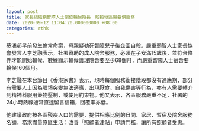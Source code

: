 ```yaml
---
layout: post
title: 家長組織稱智障人士宿位輪候期長　盼按地區需要供服務
date: 2020-09-12 11:04:20.000000000 +08:00
categories: rthk
---
```


葵涌邨早前發生倫常命案，母親疑勒死智障兒子後企圖自殺。嚴重弱智人士家長協會發言人李芝融表示，社署資助的成人院舍服務，必須在子女滿15歲後，並符合條件才能開始輪候，數據顯示輪候護理院舍要至少68個月，而嚴重智障人士宿舍要輪候160個月。

李芝融在本台節目《香港家書》表示，現時每個服務銜接階段都沒有適應期，部分有需要人士因為環境突變無法適應，出現厭食、自我傷害等行為，亦有人需要轉介到精神科服用藥物壓制，或使用約束物。他又表示，各區服務嚴重不足，社署的24小時熱線通常直達留言信箱，回覆率亦低。

他建議政府按各區殘疾人口的需要，提供相應比例的日間、家居、暫宿及院舍服務名額，務求盡量原區生活；改善「照顧者津貼」申請門檻，讓所有照顧者受惠。
